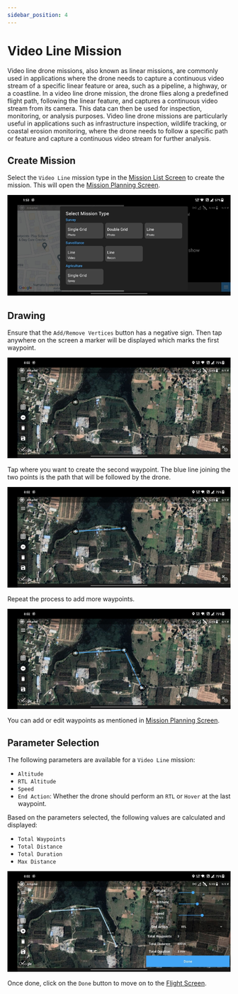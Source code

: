 ```yaml
---
sidebar_position: 4
---
```


# Video Line Mission

Video line drone missions, also known as linear missions, are commonly used in applications where the drone needs to
capture a continuous video stream of a specific linear feature or area, such as a pipeline, a highway, or a coastline.
In a video line drone mission, the drone flies along a predefined flight path, following the linear feature, and
captures a continuous video stream from its camera. This data can then be used for inspection, monitoring, or analysis
purposes. Video line drone missions are particularly useful in applications such as infrastructure inspection, wildlife
tracking, or coastal erosion monitoring, where the drone needs to follow a specific path or feature and capture a
continuous video stream for further analysis.

## Create Mission

Select the `Video Line` mission type in the [Mission List Screen](/launchpad/overview/mission-list-screen.md) to create
the mission. This will open the [Mission Planning Screen](/launchpad/overview/mission-planning-screen.md).

![Create](./img/video-line-create.jpg)

## Drawing

Ensure that the `Add/Remove Vertices` button has a negative sign. Then tap anywhere on the screen a marker will be
displayed which marks the first waypoint.

![Waypoint 1](./img/video-line-waypoint-1.jpg)

Tap where you want to create the second waypoint. The blue line joining the two points is the path that will be followed
by the drone.

![Waypoint 2](./img/video-line-waypoint-2.jpg)

Repeat the process to add more waypoints.

![Waypoint 3](./img/video-line-waypoint-3.jpg)

You can add or edit waypoints as mentioned in [Mission Planning Screen](/launchpad/overview/mission-list-screen.md).

## Parameter Selection

The following parameters are available for a `Video Line` mission:

- `Altitude`
- `RTL Altitude`
- `Speed`
- `End Action`: Whether the drone should perform an `RTL` or `Hover` at the last waypoint.

Based on the parameters selected, the following values are calculated and displayed:

- `Total Waypoints`
- `Total Distance`
- `Total Duration`
- `Max Distance`

![Parameters and Data](./img/video-line-params.jpg)

Once done, click on the `Done` button to move on to the [Flight Screen](/launchpad/overview/flight-screen.md).
